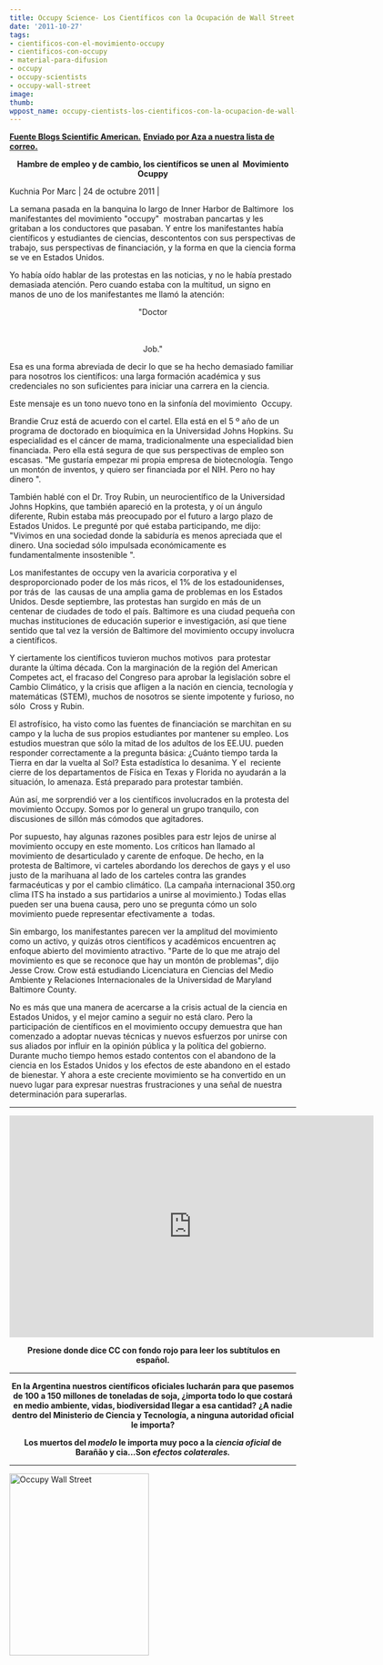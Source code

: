 ```yaml
---
title: Occupy Science- Los Científicos con la Ocupación de Wall Street y Baltimore
date: '2011-10-27'
tags:
- cientificos-con-el-movimiento-occupy
- cientificos-con-occupy
- material-para-difusion
- occupy
- occupy-scientists
- occupy-wall-street
image: 
thumb: 
wppost_name: occupy-cientists-los-cientificos-con-la-ocupacion-de-wall-street-y-baltimor
---
```


<strong><a href="http://blogs.scientificamerican.com/guest-blog/2011/10/24/hungry-for-jobs-and-for-change-scientists-join-the-occupy-movement/" target="_blank">Fuente Blogs Scientific American.</a></strong>
<strong> <a href="http://lists.partidopirata.com.ar/pipermail/general-partidopirata.com.ar/2011-October/012599.html" target="_blank">Enviado por Aza a nuestra lista de correo.</a></strong>
<p style="text-align: center;"><strong>Hambre de empleo y de cambio, los científicos se unen al  Movimiento Ocuppy</strong></p>
Kuchnia Por Marc | 24 de octubre 2011 |

La semana pasada en la banquina lo largo de Inner Harbor de Baltimore  los manifestantes del movimiento "occupy"  mostraban pancartas y les gritaban a los conductores que pasaban. Y entre los manifestantes había científicos y estudiantes de ciencias, descontentos con sus perspectivas de trabajo, sus perspectivas de financiación, y la forma en que la ciencia forma se ve en Estados Unidos.

Yo había oído hablar de las protestas en las noticias, y no le había prestado demasiada atención. Pero cuando estaba con la multitud, un signo en manos de uno de los manifestantes me llamó la atención:
<p style="text-align: center;">"Doctor</p>
<p style="text-align: center;"><img class="aligncenter" title="Distinto" src="https://upload.wikimedia.org/wikipedia/en/math/f/c/9/fc96ad814da494dec61f5128a498e508.png" alt="" width="14" height="20" /></p>
<p style="text-align: center;">Job."</p>
Esa es una forma abreviada de decir lo que se ha hecho demasiado familiar para nosotros los científicos: una larga formación académica y sus credenciales no son suficientes para iniciar una carrera en la ciencia.

Este mensaje es un tono nuevo tono en la sinfonía del movimiento  Occupy.

Brandie Cruz está de acuerdo con el cartel. Ella está en el 5 º año de un programa de doctorado en bioquímica en la Universidad Johns Hopkins. Su especialidad es el cáncer de mama, tradicionalmente una especialidad bien financiada. Pero ella está segura de que sus perspectivas de empleo son escasas. "Me gustaría empezar mi propia empresa de biotecnología. Tengo un montón de inventos, y quiero ser financiada por el NIH. Pero no hay dinero ".

También hablé con el Dr. Troy Rubin, un neurocientífico de la Universidad Johns Hopkins, que también apareció en la protesta, y oí un ángulo diferente, Rubin estaba más preocupado por el futuro a largo plazo de Estados Unidos. Le pregunté por qué estaba participando, me dijo: "Vivimos en una sociedad donde la sabiduría es menos apreciada que el dinero. Una sociedad sólo impulsada económicamente es fundamentalmente insostenible ".

Los manifestantes de occupy ven la avaricia corporativa y el desproporcionado poder de los más ricos, el 1% de los estadounidenses, por trás de  las causas de una amplia gama de problemas en los Estados Unidos. Desde septiembre, las protestas han surgido en más de un centenar de ciudades de todo el país. Baltimore es una ciudad pequeña con muchas instituciones de educación superior e investigación, así que tiene sentido que tal vez la versión de Baltimore del movimiento occupy involucra a científicos.

Y ciertamente los científicos tuvieron muchos motivos  para protestar durante la última década. Con la marginación de la región del American Competes act, el fracaso del Congreso para aprobar la legislación sobre el Cambio Climático, y la crisis que afligen a la nación en ciencia, tecnología y matemáticas (STEM), muchos de nosotros se siente impotente y furioso, no sólo  Cross y Rubin.

El astrofísico, ha visto como las fuentes de financiación se marchitan en su campo y la lucha de sus propios estudiantes por mantener su empleo. Los estudios muestran que sólo la mitad de los adultos de los EE.UU. pueden responder correctamente a la pregunta básica: ¿Cuánto tiempo tarda la Tierra en dar la vuelta al Sol? Esta estadística lo desanima. Y el  reciente cierre de los departamentos de Física en Texas y Florida no ayudarán a la situación, lo amenaza. Está preparado para protestar también.

Aún así, me sorprendió ver a los científicos involucrados en la protesta del movimiento Occupy. Somos por lo general un grupo tranquilo, con discusiones de sillón más cómodos que agitadores.

Por supuesto, hay algunas razones posibles para estr lejos de unirse al movimiento occupy en este momento. Los críticos han llamado al movimiento de desarticulado y carente de enfoque. De hecho, en la protesta de Baltimore, vi carteles abordando los derechos de gays y el uso justo de la marihuana al lado de los carteles contra las grandes farmacéuticas y por el cambio climático. (La campaña internacional 350.org clima ITS ha instado a sus partidarios a unirse al movimiento.) Todas ellas pueden ser una buena causa, pero uno se pregunta cómo un solo movimiento puede representar efectivamente a  todas.

Sin embargo, los manifestantes parecen ver la amplitud del movimiento como un activo, y quizás otros científicos y académicos encuentren aç enfoque abierto del movimiento atractivo. "Parte de lo que me atrajo del movimiento es que se reconoce que hay un montón de problemas", dijo Jesse Crow. Crow está estudiando Licenciatura en Ciencias del Medio Ambiente y Relaciones Internacionales de la Universidad de Maryland Baltimore County.

No es más que una manera de acercarse a la crisis actual de la ciencia en Estados Unidos, y el mejor camino a seguir no está claro. Pero la participación de científicos en el movimiento occupy demuestra que han comenzado a adoptar nuevas técnicas y nuevos esfuerzos por unirse con sus aliados por influir en la opinión pública y la política del gobierno. Durante mucho tiempo hemos estado contentos con el abandono de la ciencia en los Estados Unidos y los efectos de este abandono en el estado de bienestar. Y ahora a este creciente movimiento se ha convertido en un nuevo lugar para expresar nuestras frustraciones y una señal de nuestra determinación para superarlas.

<hr />

<center>
<object style="height: 390px; width: 640px;" width="640" height="360" classid="clsid:d27cdb6e-ae6d-11cf-96b8-444553540000" codebase="http://download.macromedia.com/pub/shockwave/cabs/flash/swflash.cab#version=6,0,40,0"><param name="allowFullScreen" value="true" /><param name="allowScriptAccess" value="always" /><param name="src" value="https://www.youtube.com/v/UxW5HIXLvac?version=3&amp;feature=player_detailpage" /><param name="allowfullscreen" value="true" /><param name="allowscriptaccess" value="always" /><embed style="height: 390px; width: 640px;" width="640" height="360" type="application/x-shockwave-flash" src="https://www.youtube.com/v/UxW5HIXLvac?version=3&amp;feature=player_detailpage" allowFullScreen="true" allowScriptAccess="always" allowfullscreen="true" allowscriptaccess="always" /></object></center>
<p style="text-align: center;"><strong> Presione donde dice CC con fondo rojo para leer los subtítulos en español.</strong></p>


<hr />
<p style="text-align: center;"><strong>En la Argentina nuestros científicos oficiales lucharán para que pasemos de 100 a 150 millones de toneladas de soja, ¿importa todo lo que costará en medio ambiente, vidas, biodiversidad llegar a esa cantidad?</strong>
<strong> ¿A nadie dentro del Ministerio de Ciencia y Tecnología, a ninguna autoridad oficial le importa?</strong></p>
<p style="text-align: center;"><strong>Los muertos del <em>modelo </em>le importa muy poco a la <em>ciencia oficial </em>de Barañão y cia...Son <em>efectos colaterales.</em></strong></p>


<hr />

<a href="http://partidopirata.com.ar/wp-content/uploads/2011/10/wallst-250-3.jpg"><img class="size-full wp-image-1911" title="wallst-250-3" src="http://partidopirata.com.ar/wp-content/uploads/2011/10/wallst-250-3.jpg" alt="Occupy Wall Street" width="245" height="320" /></a>

